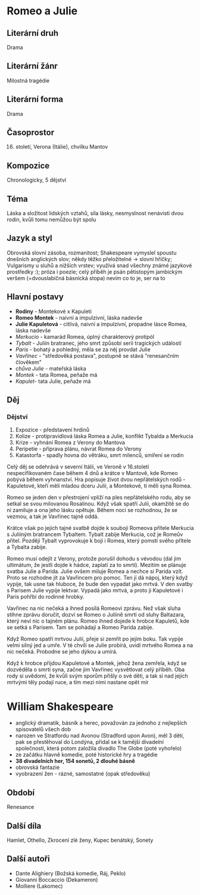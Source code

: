 # Romeo a Julie

## Literární druh
Drama
## Literární žánr
Milostná tragédie
## Literární forma
Drama
## Časoprostor
16. století, Verona (Itálie), chvilku Mantov
## Kompozice
Chronologicky, 5 dějství
## Téma
Láska a složitost lidských vztahů, síla lásky, nesmyslnost nenávisti dvou rodin, kvůli tomu nemůžou být spolu
## Jazyk a styl
Obrovská slovní zásoba, rozmanitost; Shakespeare vymyslel spoustu dnešních anglických slov; někdy těžko přeložitelné -> slovní hříčky; Vulgarismy u sluhů a nižších vrstev; využívá snad všechny známé jazykové prostředky :); próza i poezie; celý příběh je psán pětistopým jambickým veršem (=dvouslabičná básnická stopa) nevim co to je, ser na to
## Hlavní postavy
- **Rodiny** - Montekové x Kapuleti
- **Romeo Montek** - naivní a impulzivní, láska nadevše
- **Julie Kapuletová** - citlivá, naivní a impulzivní, propadne lásce Romea, láska nadevše
- *Merkucio* - kamarád Romea, úplný charakterový protipól
- *Tybalt* - Juliin bratranec, jeho smrt způsobí serii tragických událostí
- *Paris* - bohatý a pohledný, měla se za něj provdat Julie
- *Vavřinec* - "středověká postava", postupně se stává "renesančním člověkem"
- *chůva Julie* - mateřská láska
- *Montek* - tata Romea, peňaže má
- *Kapulet*- tata Julie, peňaže má
## Děj
### Dějství
1. Expozice - představení hrdinů
2. Kolize - protipravidlová láska Romea a Julie, konflikt Tybalda a Merkucia
3. Krize - vyhnání Romea z Verony do Mantova
4. Peripetie - příprava plánu, návrat Romea do Verony
5. Katastorfa - spadly hovna do větráku, smrt milenců, smíření se rodin

Celý děj se odehrává v severní Itálii, ve Veroně v 16.století nespecifikovaném čase během 4 dnů a krátce v Mantově, kde Romeo pobývá během vyhnanství. 
Hra popisuje život dvou nepřátelských rodů - Kapuletové, kteří měli mladou dceru Julii, a Montekové, ti měli syna Romea. 

Romeo se jeden den v přestrojení vplíží na ples nepřátelského rodu, aby se setkal se svou milovanou Rosalinou. Když však spatří Julii, okamžitě se do ní zamiluje a ona jeho lásku opětuje. Během noci se rozhodnou, že se vezmou, a tak je Vavřinec tajně oddá. 

Krátce však po jejich tajné svatbě dojde k souboji Romeova přítele Merkucia s Juliiným bratrancem Tybaltem. Tybalt zabije Merkucia, což je Romeův přítel. Později Tybalt vyprovokuje k boji i Romea, který pomstí svého přítele a Tybalta zabije. 

Romeo musí odejít z Verony, protože porušil dohodu s vévodou (dal jim ultimátum, že jestli dojde k hádce, zaplatí za to smrtí). Mezitím se plánuje svatba Julie a Parida. Julie ovšem miluje Romea a nechce si Parida vzít. Proto se rozhodne jít za Vavřincem pro pomoc. 
Ten jí dá nápoj, který když vypije, tak usne tak hluboce, že bude den vypadat jako mrtvá. V den svatby s Parisem Julie vypije lektvar. Vypadá jako mrtvá, a proto ji Kapuletové i Paris pohřbí do rodinné hrobky. 

Vavřinec na nic nečeká a ihned posílá Romeovi zprávu. Než však sluha stihne zprávu doručit, dozví se Romeo o Juliině smrti od sluhy Baltazara, který neví nic o tajném plánu. Romeo ihned dojede k hrobce Kapuletů, kde se setká s Parisem. Tam se pohádají a Romeo Parida zabije. 

Když Romeo spatří mrtvou Julii, přeje si zemřít po jejím boku. Tak vypije velmi silný jed a umře. V té chvíli se Julie probírá, uvidí mrtvého Romea a na nic nečeká. Probodne se jeho dýkou a umírá. 

Když k hrobce přijdou Kapuletové a Montek, jehož žena zemřela, když se dozvěděla o smrti syna, začne jim Vavřinec vysvětlovat celý příběh. Oba rody si uvědomí, že kvůli svým sporům přišly o své děti, a tak si nad jejich mrtvými těly podají ruce, a tím mezi nimi nastane opět mír 

# William Shakespeare
- anglický dramatik, básník a herec, považován za jednoho z nejlepších spisovatelů všech dob
- narozen ve Stratfordu nad Avonou (Stradford upon Avon), měl 3 děti, pak se přestěhoval do Londýna, přidal se k tamější divadelní společnosti, která potom založila divadlo The Globe (poté vyhořelo)
- ze začátku hlavně komedie, poté historické hry a tragédie
- **38 divadelních her, 154 sonetů, 2 dlouhé básně**
- obrovská fantazie
- vyobrazení žen - rázné, samostatné (opak středověku)
## Období
Renesance
## Další díla
Hamlet, Othello, Zkrocení zlé ženy, Kupec benátský, Sonety
## Další autoři
- Dante Alighiery (Božská komedie, Ráj, Peklo)
- Giovanni Boccaccio (Dekameron)
- Molliere (Lakomec)